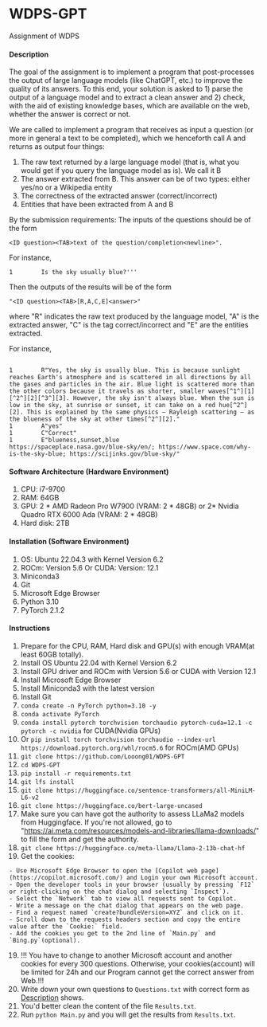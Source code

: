 # WDPS-GPT
Assignment of WDPS

#### Description
The goal of the assignment is to implement a program that post-processes the output of large language models (like ChatGPT, etc.) to improve the quality of its answers. To this end, your solution is asked to 1) parse the output of a language model and to extract a clean answer and 2) check, with the aid of existing knowledge bases, which are available on the web, whether the answer is correct or not.

We are called to implement a program that receives as input a question (or more in general a text to be completed), which we henceforth call A and returns as output four things:
1. The raw text returned by a large language model (that is, what you would get if you query the language model as is). We call it B
2. The answer extracted from B. This answer can be of two types: either yes/no or a Wikipedia entity
3. The correctness of the extracted answer (correct/incorrect)
4. Entities that have been extracted from A and B
  
By the submission requirements:
The inputs of the questions should be of the form
```
<ID question><TAB>text of the question/completion<newline>".  
```
For instance, 
```
1        Is the sky usually blue?'''
```
Then the outputs of the results will be of the form
```
"<ID question><TAB>[R,A,C,E]<answer>"
```
where "R" indicates the raw text produced by the language model, "A" is the extracted answer, "C" is the tag correct/incorrect and "E" are the entities extracted.

For instance, 
```

1        R"Yes, the sky is usually blue. This is because sunlight reaches Earth's atmosphere and is scattered in all directions by all the gases and particles in the air. Blue light is scattered more than the other colors because it travels as shorter, smaller waves[^1^][1][^2^][2][^3^][3]. However, the sky isn't always blue. When the sun is low in the sky, at sunrise or sunset, it can take on a red hue[^2^][2]. This is explained by the same physics — Rayleigh scattering — as the blueness of the sky at other times[^2^][2]."
1        A"yes"
1        C"Correct"
1        E"blueness,sunset,blue        https://spaceplace.nasa.gov/blue-sky/en/; https://www.space.com/why-is-the-sky-blue; https://scijinks.gov/blue-sky/"

```
#### Software Architecture (Hardware Environment)
1. CPU: i7-9700
2. RAM: 64GB
3. GPU: 2 * AMD Radeon Pro W7900 (VRAM: 2 * 48GB) or 2* Nvidia Quadro RTX 6000 Ada (VRAM: 2 * 48GB)
4. Hard disk: 2TB
  
#### Installation (Software Environment)
1. OS: Ubuntu 22.04.3 with Kernel Version 6.2
3. ROCm: Version 5.6 Or CUDA: Version: 12.1
4. Miniconda3
5. Git
6. Microsoft Edge Browser
7. Python 3.10
8. PyTorch 2.1.2
  
#### Instructions
1. Prepare for the CPU, RAM, Hard disk and GPU(s) with enough VRAM(at least 60GB totally).
2. Install OS Ubuntu 22.04 with Kernel Version 6.2
3. Install GPU driver and ROCm with Version 5.6 or CUDA with Version 12.1
4. Install Microsoft Edge Browser
5. Install Miniconda3 with the latest version
6. Install Git
7. ```conda create -n PyTorch python=3.10 -y```
8. ```conda activate PyTorch```
9. ```conda install pytorch torchvision torchaudio pytorch-cuda=12.1 -c pytorch -c nvidia``` for CUDA(Nvidia GPUs)
10. Or ```pip install torch torchvision torchaudio --index-url https://download.pytorch.org/whl/rocm5.6``` for ROCm(AMD GPUs)
11. ```git clone https://github.com/Looong01/WDPS-GPT```
12. ```cd WDPS-GPT```
13. ```pip install -r requirements.txt```
14. ```git lfs install```
15. ```git clone https://huggingface.co/sentence-transformers/all-MiniLM-L6-v2```
16. ```git clone https://huggingface.co/bert-large-uncased```
17. Make sure you can have got the authority to assess LLaMa2 models from Huggingface. If you're not allowed, go to "https://ai.meta.com/resources/models-and-libraries/llama-downloads/" to fill the form and get the authority.
18. ```git clone https://huggingface.co/meta-llama/Llama-2-13b-chat-hf```
19. Get the cookies:
```
- Use Microsoft Edge Browser to open the [Copilot web page](https://copilot.microsoft.com/) and Login your own Microsoft account.
- Open the developer tools in your browser (usually by pressing `F12` or right-clicking on the chat dialog and selecting `Inspect`).
- Select the `Network` tab to view all requests sent to Copilot.
- Write a message on the chat dialog that appears on the web page.
- Find a request named `create?bundleVersion=XYZ` and click on it.
- Scroll down to the requests headers section and copy the entire value after the `Cookie:` field.
- Add the cookies you get to the 2nd line of `Main.py` and `Bing.py`(optional).
```
19. !!! You have to change to another Microsoft account and another cookies for every 300 questions. Otherwise, your cookies(account) will be limited for 24h and our Program cannot get the correct answer from Web.!!!
20. Write down your own questions to `Questions.txt` with correct form as [Description](#description) shows.
21. You'd better clean the content of the file `Results.txt`.
22. Run ```python Main.py``` and you will get the results from `Results.txt`.